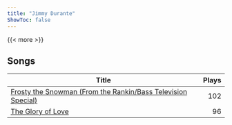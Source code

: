 ```yaml
---
title: "Jimmy Durante"
ShowToc: false
---
```


{{< more >}}

## Songs
Title | Plays 
----- | -----: 
[Frosty the Snowman (From the Rankin/Bass Television Special)](/songs/frosty-the-snowman-from-the-rankinbass-television-special) | 102
[The Glory of Love](/songs/the-glory-of-love) | 96

